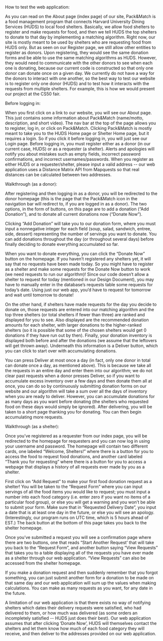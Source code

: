 How to test the web application:

As you can read on the About page (index page) of our site, Pack&Match is a food management program that connects Harvard University Dining Services (HUDS) to local food shelters. Basically, we allow food shelters to register and make requests for food, and then we tell HUDS the top shelters to donate to that day by implementing a matching algorithm. Right now, our site is mostly meant to be used by shelters who are requesting food from HUDS only. But as seen on our Register page, we still allow other entities to register as donors. Upon registering, they would see the same donation forms and be able to use the same matching algorithms as HUDS. However, they would need to communicate with the other donors to see when each one is donating, because our current code is constructed so that only one donor can donate once on a given day. We currently do not have a way for the donors to interact with one another, so the best way to test our website is to register only one donor (HUDS) and to test how it interacts with the requests from multiple shelters. For example, this is how we would present our project at the CS50 fair.

Before logging in:

When you first click on a link to our website, you will see our About page. This just contains some information about Pack&Match (name/motto, description, and short video). The nav bar at the top of the page allows you to register, log in, or click on Pack&Match. Clicking Pack&Match is mostly meant to take you to the HUDS Home page or Shelter Home page, but it requires a login. So if you click it before logging in, you will just see our Login page. Before logging in, you must register either as a donor (in our current case, HUDS) or as a requester (a shelter). Alerts and apologies will notify you about mistakes such as empty fields, incorrect password confirmations, and incorrect usernames/passwords. When you register as either HUDS or a requester/shelter, please input a valid address -- our web application uses a Distance Matrix API from Mapquests so that real distances can be calculated between two addresses.

Walkthrough (as a donor):

After registering and then logging in as a donor, you will be redirected to the donor homepage (this is the page that the Pack&Match icon in the navigation bar will redirect to, if you are logged in as a donor). The two options, in the form of buttons, on this page are to add a donation (“Add Donation”), and to donate all current donations now (“Donate Now”).

Clicking “Add Donation” will take you to our donation form, where you must input a nonnegative integer for each field (soup, salad, sandwich, entree, side, dessert) representing the number of servings you want to donate. You can add donations throughout the day (or throughout several days) before finally deciding to donate everything accumulated so far.

When you want to donate everything, you can click the “Donate Now” button on the homepage. If you haven’t registered any shelters yet, it will say that no requests have been made today. So you might have to register as a shelter and make some requests for the Donate Now button to work (we need requests to run our algorithm)! Since our code doesn’t allow a shelter to request for today (mentioned in our Design Document), you may have to manually enter in the database’s requests table some requests for today’s date. Using just our web app, you’d have to request for tomorrow and wait until tomorrow to donate!

On the other hand, if shelters have made requests for the day you decide to donate on, those requests are entered into our matching algorithm and the top three shelters (or total shelters if fewer than three) are ranked and displayed for you to see. Also displayed are the recommended donation amounts for each shelter, with larger donations to the higher-ranked shelters (so it is possible that some of the chosen shelters would get 0 donations if they have run out by then). Finally, your donation inventory is displayed both before and after the donations (we assume that the leftovers will get thrown away). Underneath this information is a Deliver button, which you can click to start over with accumulating donations.

You can press Deliver at most once a day (in fact, only one donor in total can donate once a day, as mentioned above). This is because we take all the requests in an entire day and enter them into our algorithm; we do not clear past requests when a donor presses Deliver, so if you want to accumulate excess inventory over a few days and then donate them all at once, you can do so by continuously submitting donation forms on our website and our algorithm will take a sum over all the days of inventory when you are ready to deliver. However, you can accumulate donations for as many days as you want before donating (the shelters who requested food on these days would simply be ignored). After delivering, you will be taken to a short page thanking you for donating. You can then begin accumulating more requests.

Walkthrough (as a shelter):

Once you’ve registered as a requester from our index page, you will be redirected to the homepage for requesters and you can now log in using your username and password. The homepage will contain two different cards, one labeled “Welcome, Shelters!” where there is a button for you to access the food to request food donations, and another card labeled “Thank you for requesting” where there is a button for you to access a webpage that displays a history of all requests ever made by you as a shelter.

First click on “Add Request” to make your first food donation request as a shelter! You will be taken to the “Request Form” where you can input servings of all the food items you would like to request; you must input a number into each food category (i.e. enter zero if you want no items of a particular food group), or else you will get a warning and you won’t be able to submit your form. Make sure that in “Requested Delivery Date”, you input a date that is at least one day in the future, or else you will see an apology. (Interestingly, our program runs on UTC time, which is 5 hours ahead of EST.) The back button at the bottom of this page takes you back to the shelter homepage.

Once you’ve submitted a request you will see a confirmation page where there are two buttons, one that reads “Start Another Request’ that will take you back to the “Request Form”, and another button saying “View Requests” that takes you to a table displaying all of the requests you have ever made as a shelter through our web application. “View Requests” can also be accessed from the shelter homepage.

If you make a donation request and then suddenly remember that you forgot something, you can just submit another form for a donation to be made on that same day and our web application will sum up the values when making calculations. You can make as many requests as you want, for any date in the future.

A limitation of our web application is that there exists no way of notifying shelters which dates their delivery requests were satisfied, who had delivered to them, or how much was delivered (as some orders an incompletely satisfied -- HUDS just does their best). Our web application assumes that after clicking ‘Donate Now’, HUDS will themselves contact the shelters and let them know how much of each food category they will receive, and then deliver to the addresses provided on our web application.
